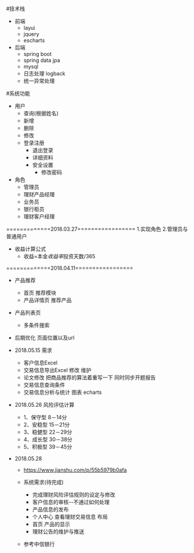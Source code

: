 #技术栈
- 前端
    - layui
    - jquery
    - escharts
- 后端
    - spring boot
    - spring data jpa
    - mysql
    - 日志处理 logback
    - 统一异常处理
    
#系统功能
- 用户
    - 查询(根据姓名)
    - 新增
    - 删除
    - 修改
    - 登录注册
        - 退出登录
        - 详细资料
        - 安全设置
            - 修改密码
- 角色
    - 管理员
    - 理财产品经理
    - 业务员
    - 银行柜员
    - 理财客户经理
    
=============2018.03.27=================
1.实现角色
2.管理员与普通用户


- 收益计算公式
    - 收益=本金*收益率*投资天数/365
 
 =============2018.04.11=================  
- 产品推荐
    - 首页 推荐模块
    - 产品详情页 推荐产品
- 产品列表页
    - 多条件搜索
    
- 后期优化 页面位置以及url
- 2018.05.15 需求
    - 客户信息Excel
    - 交易信息导出Excel 修改 维护
    - 论文修改 把商品推荐的算法着重写一下
        同时同步开题报告
    - 交易信息查询条件
    - 交易信息分析与统计 图表 echarts
    
- 2018.05.26 风险评估计算
   - 1、保守型 8－14分         
   - 2、安稳型 15－21分        
   - 3、稳健型 22－29分         
   - 4、成长型 30－38分                  
   - 5、积极型 39－45分
- 2018.05.28
	- https://www.jianshu.com/p/55b5979b0afa
	- 系统需求(待完成)
		- 完成理财风险评估规则的设定与修改
		- 客户信息的审核--不通过如何处理
		- 产品信息的发布
		- 个人中心 查看理财交易信息 布局
		- 首页 产品的显示
		- 理财公告的维护与推送
		
	- 参考中信银行
